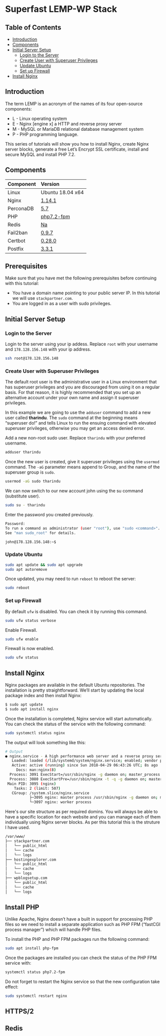 # Superfast LEMP-WP Stack<!-- omit in toc -->

## Table of Contents<!-- omit in toc -->

- [Introduction](#introduction)
- [Components](#components)
- [Initial Server Setup](#initial-server-setup)
  - [Login to the Server](#login-to-the-server)
  - [Create User with Superuser Privileges](#create-user-with-superuser-privileges)
  - [Update Ubuntu](#update-ubuntu)
  - [Set up Firewall](#set-up-firewall)
- [Install Nginx](#install-nginx)

## Introduction

The term LEMP is an acronym of the names of its four open-source components:

- L - Linux operating system
- E - Nginx [engine x] a HTTP and reverse proxy server
- M - MySQL or MariaDB relational database management system
- P - PHP programming language.

This series of tutorials will show you how to install Nginx, create Nginx server blocks, generate a free Let’s Encrypt SSL certificate, install and secure MySQL and install PHP 7.2.

## Components

| Component | Version          |
| :-------- | :--------------- |
| Linux     | Ubuntu 18.04 x64 |
| Nginx     | [1.14.1](#)      |
| PerconaDB | [5.7](#)         |
| PHP       | [php7.2-fpm](#)  |
| Redis     | [Na](#)          |
| Fail2ban  | [0.9.7](#)       |
| Certbot   | [0.28.0](#)      |
| Postfix   | [3.3.1](#)       |

## Prerequisites

Make sure that you have met the following prerequisites before continuing with this tutorial:

- You have a domain name pointing to your public server IP. In this tutorial we will use ```stackpartner.com```.
- You are logged in as a user with sudo privileges.

## Initial Server Setup

### Login to the Server

Login to the server using your ip addess. Replace ```root``` with your username and ```178.128.156.148``` with your ip address.

``` bash
ssh root@178.128.156.148
```

### Create User with Superuser Privileges

The default root user is the administrative user in a Linux environment that has superuser privileges and you are discouraged from using it on a regular basis. For that reason, it is highly recommended that you set up an alternative account under your own name and assign it superuser privileges.

In this example we are going to use the ```adduser``` command to add a new user called **tharindu**. The ```sudo``` command at the beginning means  “superuser do!” and tells Linux to run the ensuing command with elevated superuser privileges, otherwise you may get an access denied error.

Add a new non-root sudo user. Replace ```tharindu``` with your preferred username.

``` bash
adduser tharindu
```

Once the new user is created, give it superuser privileges using the ```usermod``` command. The ```-aG``` parameter means append to Group, and the name of the superuser group is ```sudo```.

``` bash
usermod -aG sudo tharindu
```

We can now switch to our new account john using the su command (substitute user).

``` bash
sudo su - tharindu
```

Enter the password you created previously.

``` bash
Password:
To run a command as administrator (user "root"), use "sudo <command>".
See "man sudo_root" for details.

john@178.128.156.148:~$
```

### Update Ubuntu

``` bash
sudo apt update && sudo apt upgrade
sudo apt autoremove
```

Once updated, you may need to run ```reboot``` to reboot the server:

``` bash
sudo reboot
```

### Set up Firewall

By default ```ufw``` is disabled. You can check it by running this command.

``` bash
sudo ufw status verbose
```

Enable Firewall.

``` bash
sudo ufw enable
```

Firewall is now enabled.

``` bash
sudo ufw status
```

## Install Nginx

Nginx packages are available in the default Ubuntu repositories. The installation is pretty straightforward. We’ll start by updating the local package index and then install Nginx:

``` bash
$ sudo apt update
$ sudo apt install nginx
```

Once the installation is completed, Nginx service will start automatically. You can check the status of the service with the following command:

``` bash
sudo systemctl status nginx
```

The output will look something like this:

``` bash
# Output
● nginx.service - A high performance web server and a reverse proxy server
   Loaded: loaded (/lib/systemd/system/nginx.service; enabled; vendor preset: enabled)
   Active: active (running) since Sun 2018-04-29 06:43:26 UTC; 8s ago
     Docs: man:nginx(8)
  Process: 3091 ExecStart=/usr/sbin/nginx -g daemon on; master_process on; (code=exited, status=0/SUCCESS)
  Process: 3080 ExecStartPre=/usr/sbin/nginx -t -q -g daemon on; master_process on; (code=exited, status=0/SUCCESS)
 Main PID: 3095 (nginx)
    Tasks: 2 (limit: 507)
   CGroup: /system.slice/nginx.service
           ├─3095 nginx: master process /usr/sbin/nginx -g daemon on; master_process on;
           └─3097 nginx: worker process
```

Here's our site structure as per required domins. You will always be able to have a specific location for each website and you can manage each of them individually using Nginx server blocks. As per this tutorial this is the struture I have used.

``` bash
/var/www/
├── stackpartner.com
│   └── public_html
│   └── cache
│   └── logs
├── hostingexplorer.com
│   └── public_html
│   └── cache
│   └── logs
├── wpblogsetup.com
│   └── public_html
│   └── cache
│   └── logs
```

## Install PHP

Unlike Apache, Nginx doesn’t have a built in support for processing PHP files so we need to install a separate application such as PHP FPM (“fastCGI process manager”) which will handle PHP files.

To install the PHP and PHP FPM packages run the following command:

``` bash
sudo apt install php-fpm
```

Once the packages are installed you can check the status of the PHP FPM service with:

``` bash
systemctl status php7.2-fpm
```

Do not forget to restart the Nginx service so that the new configuration take effect:

``` bash
sudo systemctl restart nginx
```

## HTTPS/2

## Redis
